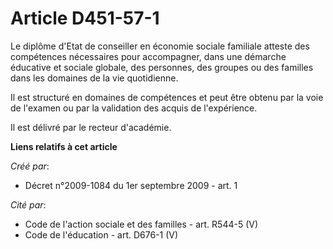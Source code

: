 # Article D451-57-1

Le diplôme d'Etat de conseiller en économie sociale familiale atteste des compétences nécessaires pour accompagner, dans une
démarche éducative et sociale globale, des personnes, des groupes ou des familles dans les domaines de la vie quotidienne. 

Il est structuré en domaines de compétences et peut être obtenu par la voie de l'examen ou par la validation des acquis de
l'expérience. 

Il est délivré par le recteur d'académie.

**Liens relatifs à cet article**

_Créé par_:

  - Décret n°2009-1084 du 1er septembre 2009 - art. 1

_Cité par_:

  - Code de l'action sociale et des familles - art. R544-5 (V)
  - Code de l'éducation - art. D676-1 (V)

